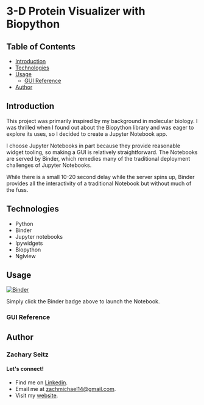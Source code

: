 # 3-D Protein Visualizer with Biopython

## Table of Contents
* [Introduction](#introduction)
* [Technologies](#technologies)
* [Usage](#usage)
  * [GUI Reference](#gui-reference)
* [Author](#author-/--zachary-seitz)
 
## Introduction

This project was primarily inspired by my background in molecular biology. I was thrilled when I found out about the Biopython library and was eager to explore its uses, so I decided to create a Jupyter Notebook app.

I choose Jupyter Notebooks in part because they provide reasonable widget tooling, so making a GUI is relatively straightforward. The Notebooks are served by Binder, which remedies many of the traditional deployment challenges of Jupyter Notebooks.

While there is a small 10-20 second delay while the server spins up, Binder provides all the interactivity of a traditional Notebook but without much of the fuss.

## Technologies
* Python
* Binder
* Jupyter notebooks
* Ipywidgets
* Biopython
* Nglview

## Usage
[![Binder](https://mybinder.org/badge_logo.svg)](https://mybinder.org/v2/gh/zachmichael14/protein_viewer/HEAD?labpath=viewer.ipynb)

Simply click the Binder badge above to launch the Notebook.

### GUI Reference

## Author
### Zachary Seitz
#### Let's connect!
* Find me on [Linkedin](https://linkedin.com/in/zachmichael14).
* Email me at zachmichael14@gmail.com.
* Visit my [website](https://zachmichael14.github.io/gh_page/).
